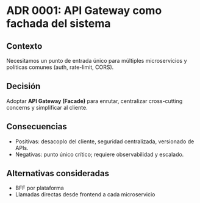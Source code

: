 # ADR 0001: API Gateway como fachada del sistema

## Contexto
Necesitamos un punto de entrada único para múltiples microservicios y políticas comunes (auth, rate-limit, CORS).

## Decisión
Adoptar **API Gateway (Facade)** para enrutar, centralizar cross-cutting concerns y simplificar al cliente.

## Consecuencias
- Positivas: desacoplo del cliente, seguridad centralizada, versionado de APIs.
- Negativas: punto único crítico; requiere observabilidad y escalado.

## Alternativas consideradas
- BFF por plataforma
- Llamadas directas desde frontend a cada microservicio

